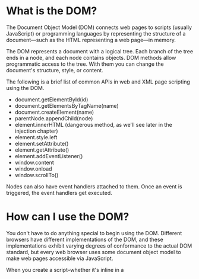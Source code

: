 # What is the DOM?
The Document Object Model (DOM) connects web pages to scripts (usually JavaScript) or programming languages by representing the structure of a document—such as the HTML representing a web page—in memory. 

The DOM represents a document with a logical tree. Each branch of the tree ends in a node, and each node contains objects. DOM methods allow programmatic access to the tree. With them you can change the document's structure, style, or content.

The following is a brief list of common APIs in web and XML page scripting using the DOM.
* document.getElementById(id) 
* document.getElementsByTagName(name) 
* document.createElement(name) 
* parentNode.appendChild(node) 
* element.innerHTML (dangerous method, as we'll see later in the injection chapter)
* element.style.left 
* element.setAttribute() 
* element.getAttribute() 
* element.addEventListener() 
* window.content 
* window.onload 
* window.scrollTo()

Nodes can also have event handlers attached to them. Once an event is triggered, the event handlers get executed.

# How can I use the DOM?
You don't have to do anything special to begin using the DOM. Different browsers have different implementations of the DOM, and these implementations exhibit varying degrees of conformance to the actual DOM standard, but every web browser uses some document object model to make web pages accessible via JavaScript.

When you create a script–whether it's inline in a <script> element or included in the web page by means of a script loading instruction–you can immediately begin using the API for the document or window elements to manipulate the document itself or to get at the children of that document, which are the various elements in the web page. Your DOM programming may be something as simple as displaying  an alert message by using the alert() function from the window object, or it may use more sophisticated DOM methods to actually create new content.


# Source attribution
Some parts of this page are based on [Document Object Model (DOM)](https://developer.mozilla.org/en-US/docs/Web/API/Document_Object_Model) and [Introduction to the DOM](https://developer.mozilla.org/en-US/docs/Web/API/Document_Object_Model/Introduction) by Mozilla Contributors, which is licensed under [CC-BY-SA 2.5](http://creativecommons.org/licenses/by-sa/2.5/).